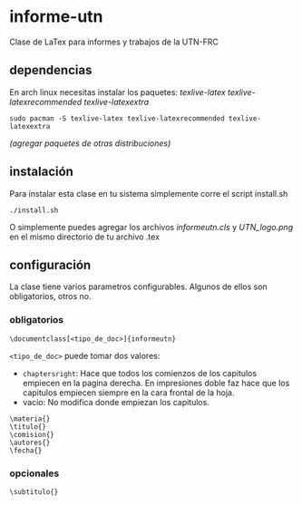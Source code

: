 # informe-utn
Clase de LaTex para informes y trabajos de la UTN-FRC

## dependencias
En arch linux necesitas instalar los paquetes: *texlive-latex texlive-latexrecommended texlive-latexextra*
```
sudo pacman -S texlive-latex texlive-latexrecommended texlive-latexextra
```
*(agregar paquetes de otras distribuciones)*

## instalación
Para instalar esta clase en tu sistema simplemente corre el script install.sh
```
./install.sh
```
O simplemente puedes agregar los archivos *informeutn.cls* y *UTN_logo.png* en el mismo directorio de tu archivo .tex

## configuración
La clase tiene varios parametros configurables. Algunos de ellos son obligatorios, otros no.

### obligatorios
```
\documentclass[<tipo_de_doc>]{informeutn}
```
`<tipo_de_doc>` puede tomar dos valores:
 - `chaptersright`: Hace que todos los comienzos de los capitulos empiecen en la pagina derecha. En impresiones doble
                    faz hace que los capitulos empiecen siempre en la cara frontal de la hoja.
 - vacio: No modifica donde empiezan los capitulos.

```
\materia{}
\titulo{}
\comision{}
\autores{}
\fecha{}
```

### opcionales
```
\subtitulo{}
```
